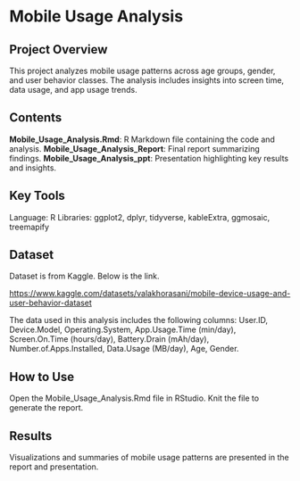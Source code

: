 # Mobile Usage Analysis

## Project Overview
This project analyzes mobile usage patterns across age groups, gender, and user behavior classes. The analysis includes insights into screen time, data usage, and app usage trends.

## Contents
**Mobile_Usage_Analysis.Rmd**: R Markdown file containing the code and analysis.
**Mobile_Usage_Analysis_Report**: Final report summarizing findings.
**Mobile_Usage_Analysis_ppt**: Presentation highlighting key results and insights.

## Key Tools
Language: R
Libraries: ggplot2, dplyr, tidyverse, kableExtra, ggmosaic, treemapify

## Dataset
Dataset is from Kaggle. Below is the link.

https://www.kaggle.com/datasets/valakhorasani/mobile-device-usage-and-user-behavior-dataset

The data used in this analysis includes the following columns:
User.ID, Device.Model, Operating.System, App.Usage.Time (min/day), Screen.On.Time (hours/day), Battery.Drain (mAh/day), Number.of.Apps.Installed, Data.Usage (MB/day), Age, Gender.

## How to Use
Open the Mobile_Usage_Analysis.Rmd file in RStudio.
Knit the file to generate the report.

## Results
Visualizations and summaries of mobile usage patterns are presented in the report and presentation.
